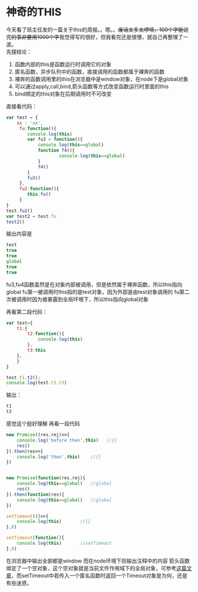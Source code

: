 # 神奇的THIS

今天看了班主任发的一篇关于this的周报。。嗯。。~~废话太多太啰嗦，100个字能说完的事非要用1000个字~~我觉得写的很好，但我看完还是很懵，就自己再整理了一波。  
先摆结论：

1. 函数内部的this是函数运行时调用它的对象
2. 匿名函数，异步队列中的函数，直接调用的函数都属于裸奔的函数
3. 裸奔的函数调用里的this在浏览器中是window对象，在node下是global对象
4. 可以通过apply,call,bind,箭头函数等方式改变函数运行时里面的this  
5. bind绑定的this对象在后期调用时不可改变

直接看代码：

```js
var test = {
    xx : 'xx',
	 fu:function(){
	 	console.log(this)    
	 	var fu3 = function(){
	 		console.log(this==global)
	 		function f4(){
	 	            console.log(this==global)  
	 		}
	 		f4()
	 	}
	 	fu3()
	 },
	 fu2:function(){
	 	this.fu()
	 }
}
test.fu2()
var test2 = test.fu
test2()
```

输出内容是

```js
test
true
true
global
true
true
```

fu3,fu4函数虽然是在对象内部被调用，但是依然属于裸奔函数，所以this指向global
fu第一被调用时this指的是test对象，因为外部是由test对象调用的
fu第二次被调用时因为被暴露到全局环境下，所以this指向global对象


再看第二段代码：

```js
var test={
	t1:{
		t2:function(){
			console.log(this)
		},
		t3:this
	},
	}
}

test.t1.t2();
console.log(test.t1.t3)
```

输出：

```js
t1
t3
```

感觉这个挺好理解
再看一段代码

```js
new Promise((res,rej)=>{
	console.log('before then',this)   //{}
	res()
}).then(res=>{
	console.log('then',this) 	//{}
})


new Promise(function(res,rej){
	console.log(this==global)   //global
	res()
}).then(function(res){
	console.log(this==global) 	//global
})

setTimeout(()=>{
	console.log(this)       //{}
},0)

setTimeout(function(){
	console.log(this)       //setTimeout
},0)
```

在浏览器中输出全部都是window
而在node环境下则输出注释中的内容
箭头函数绑定了一个空对象，这个空对象就是当前文件作用域下的全局对象，可参考[这篇文章](关于Node的global变量.md)，而setTimeout中若传入一个匿名函数时返回一个Timeout对象是为何，还是有些迷惑。